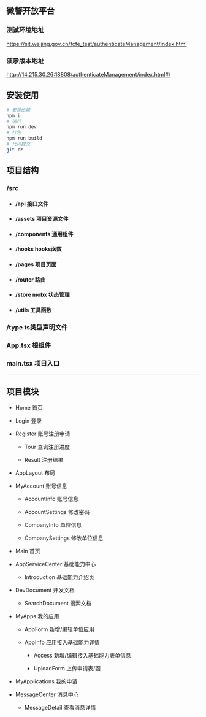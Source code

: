 ## 微警开放平台

### 测试环境地址

https://sit.weijing.gov.cn/fcfe_test/authenticateManagement/index.html

### 演示版本地址

http://14.215.30.26:18808/authenticateManagement/index.html#/

## 安装使用

```sh
# 安装依赖
npm i
# 运行
npm run dev
# 打包
npm run build
# 代码提交
git cz
```

## 项目结构

### /src

- #### /api 接口文件

- #### /assets 项目资源文件

- #### /components 通用组件

- #### /hooks hooks函数

- #### /pages 项目页面

- #### /router 路由

- #### /store mobx 状态管理

- #### /utils 工具函数

### /type ts类型声明文件

### App.tsx 根组件

### main.tsx 项目入口

***

## 项目模块

- Home 首页

- Login 登录

- Register 账号注册申请

  - Tour 查询注册进度

  - Result 注册结果

- AppLayout 布局

- MyAccount 账号信息

  - AccountInfo 账号信息

  - AccountSettings 修改密码

  - CompanyInfo 单位信息

  - CompanySettings 修改单位信息

- Main 首页

- AppServiceCenter 基础能力中心

  - Introduction 基础能力介绍页

- DevDocument 开发文档

  - SearchDocument 搜索文档

- MyApps 我的应用

  - AppForm 新增/编辑单位应用

  - AppInfo 应用接入基础能力详情

    - Access 新增/编辑接入基础能力表单信息

    - UploadForm 上传申请表/函

- MyApplications 我的申请

- MessageCenter 消息中心

  - MessageDetail 查看消息详情

